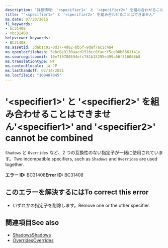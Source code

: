 ```yaml
---
description: "詳細情報: '<specifier1>' と '<specifier2>' を組み合わせることはできません"
title: "'<specifier1>' と '<specifier2>' を組み合わせることはできません"
ms.date: 07/20/2015
f1_keywords:
- bc31408
- vbc31408
helpviewer_keywords:
- BC31408
ms.assetid: 3dab1c01-0d37-4d82-bb5f-9daf7ac1c4a4
ms.openlocfilehash: 5ebc8e9130aacd1916cc0faecf5ce08b6661f41e
ms.sourcegitcommit: 10e719780594efc781b15295e499c66f316068b8
ms.translationtype: HT
ms.contentlocale: ja-JP
ms.lasthandoff: 02/14/2021
ms.locfileid: "100487045"
---
```

# <a name="specifier1-and-specifier2-cannot-be-combined"></a><span data-ttu-id="dee71-103">'\<specifier1>' と '\<specifier2>' を組み合わせることはできません</span><span class="sxs-lookup"><span data-stu-id="dee71-103">'\<specifier1>' and '\<specifier2>' cannot be combined</span></span>

<span data-ttu-id="dee71-104">`Shadows` と `Overrides` など、2 つの互換性のない指定子が一緒に使用されています。</span><span class="sxs-lookup"><span data-stu-id="dee71-104">Two incompatible specifiers, such as `Shadows` and `Overrides` are used together.</span></span>  
  
 <span data-ttu-id="dee71-105">**エラー ID:** BC31408</span><span class="sxs-lookup"><span data-stu-id="dee71-105">**Error ID:** BC31408</span></span>  
  
## <a name="to-correct-this-error"></a><span data-ttu-id="dee71-106">このエラーを解決するには</span><span class="sxs-lookup"><span data-stu-id="dee71-106">To correct this error</span></span>  
  
- <span data-ttu-id="dee71-107">いずれかの指定子を削除します。</span><span class="sxs-lookup"><span data-stu-id="dee71-107">Remove one or the other specifier.</span></span>  
  
## <a name="see-also"></a><span data-ttu-id="dee71-108">関連項目</span><span class="sxs-lookup"><span data-stu-id="dee71-108">See also</span></span>

- [<span data-ttu-id="dee71-109">Shadows</span><span class="sxs-lookup"><span data-stu-id="dee71-109">Shadows</span></span>](../language-reference/modifiers/shadows.md)
- [<span data-ttu-id="dee71-110">Overrides</span><span class="sxs-lookup"><span data-stu-id="dee71-110">Overrides</span></span>](../language-reference/modifiers/overrides.md)
